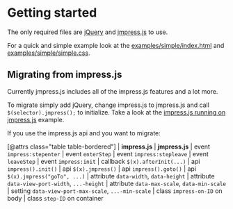 # Getting started

The only required files are [jQuery](http://jquery.com) and [jmpress.js](#builder) to use.

For a quick and simple example look at the [examples/simple/index.html](https://github.com/shama/jmpress.js/blob/beta/examples/simple/index.html) and [examples/simple/simple.css](https://github.com/shama/jmpress.js/blob/beta/examples/simple/simple.css).

## Migrating from impress.js

Currently jmpress.js includes all of the impress.js features and a lot more.

To migrate simply add jQuery, change impress.js to jmpress.js and call `$(selector).jmpress();` to initialize. Take a look at the [impress.js running on jmpress.js](http://shama.github.com/jmpress.js/examples/impress/) example.

If you use the impress.js api and you want to migrate:

[@attrs class="table table-bordered"]
| **impress.js**
 | **jmpress.js**
| event       `impress:stepenter`
 | event      `enterStep`
| event       `impress:stepleave`
 | event      `leaveStep`
| event       `impress:init`
 | callback   `$(x).afterInit(...)`
| api         `impress().init()`
 | api        `$(x).jmpress()`
| api         `impress().goto()`
 | api        `$(x).jmpress("goTo", ...)`
| attribute   `data-width`, `data-height`
 | attribute  `data-view-port-width`, `...-height`
| attribute   `data-max-scale`, `data-min-scale`
 | setting    `data-view-port-max-scale`, `...-min-scale`
| class       `impress-on-ID` on body
 | class      `step-ID` on container

